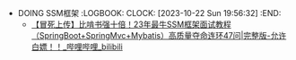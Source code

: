- DOING SSM框架
  :LOGBOOK:
  CLOCK: [2023-10-22 Sun 19:56:32]
  :END:
	- [【冒死上传】比啃书强十倍！23年最牛SSM框架面试教程（SpringBoot+SpringMvc+Mybatis）高质量夺命连环47问|完整版-允许白嫖！！_哔哩哔哩_bilibili](https://www.bilibili.com/video/BV1hh4y1q7je/)